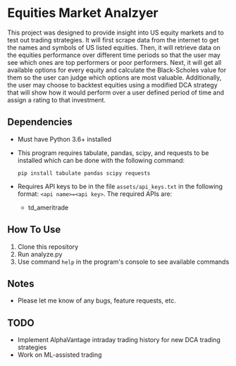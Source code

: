 # Equities Market Analzyer

This project was designed to provide insight into US equity markets and to test out trading strategies.
It will first scrape data from the internet to get the names and symbols of US listed equities.
Then, it will retrieve data on the equities performance over different time periods so that the user may see which ones are top performers or poor performers.
Next, it will get all available options for every equity and calculate the Black-Scholes value for them so the user can judge which options are most valuable.
Additionally, the user may choose to backtest equities using a modified DCA strategy that will show how it would perform over
a user defined period of time and assign a rating to that investment.

## Dependencies
* Must have Python 3.6+ installed
* This program requires tabulate, pandas, scipy, and requests to be installed which can be done with the following command:

    `pip install tabulate pandas scipy requests`
* Requires API keys to be in the file `assets/api_keys.txt` in the following format: `<api name>=<api key>`. The required APIs are:
  * td_ameritrade
  
## How To Use
1. Clone this repository
2. Run analyze.py
3. Use command `help` in the program's console to see available commands

## Notes
- Please let me know of any bugs, feature requests, etc.

## TODO
- Implement AlphaVantage intraday trading history for new DCA trading strategies
- Work on ML-assisted trading
